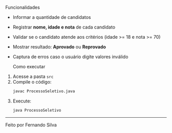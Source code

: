 Funcionalidades

- Informar a quantidade de candidatos
- Registrar **nome, idade e nota** de cada candidato
- Validar se o candidato atende aos critérios (idade >= 18 e nota >= 70)
- Mostrar resultado: **Aprovado** ou **Reprovado**
- Captura de erros caso o usuário digite valores inválido

  Como executar

1. Acesse a pasta `src`
2. Compile o código:
   ```bash
   javac ProcessoSeletivo.java
   ```
3. Execute:
   ```bash
   java ProcessoSeletivo
   ```

---

Feito por Fernando Silva
